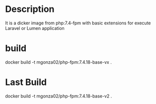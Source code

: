 # Description 
It is a dicker image from    php:7.4-fpm with basic extensions for  execute Laravel or Lumen application 

# build 
docker build -t  mgonza02/php-fpm:7.4.18-base-vx .

# Last  Build 
docker build -t  mgonza02/php-fpm:7.4.18-base-v2 .

